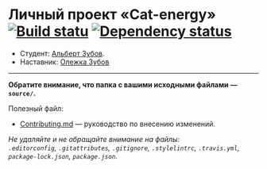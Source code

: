 # Личный проект «Cat-energy» [![Build statu][travis-image]][travis-url] [![Dependency status][dependency-image]][dependency-url]

* Студент: [Альберт Зубов](https://htmlacademy.ru/profile/id915403).
* Наставник: [Олежка Зубов](https://htmlacademy.ru/profile/id42701)

---

**Обратите внимание, что папка с вашими исходными файлами — `source/`.**

Полезный файл:

- [Contributing.md](Contributing.md) — руководство по внесению изменений.

_Не удаляйте и не обращайте внимание на файлы:_<br>
_`.editorconfig`, `.gitattributes`, `.gitignore`, `.stylelintrc`, `.travis.yml`, `package-lock.json`, `package.json`._

[travis-image]: https://travis-ci.com/avocat00/mishka.svg?branch=master
[travis-url]: https://travis-ci.com/avocat00/mishka
[dependency-image]: https://david-dm.org/avocat00/mishka/dev-status.svg?style=flat-square
[dependency-url]: https://david-dm.org/avocat00/mishka?type=dev
